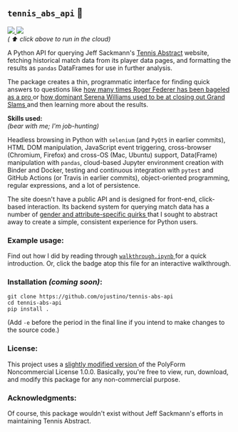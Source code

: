 ## `tennis_abs_api` 🎾
<p>
  <a href="https://mybinder.org/v2/gh/ojustino/tennis-abs-api/main?filepath=walkthrough.ipynb" target="_blank">
    <img src="https://mybinder.org/badge_logo.svg"/>
  </a>
  <!--
  <a href="https://travis-ci.com/github//ojustino/tennis-abs-api/" target="_blank">
    <img src="https://travis-ci.org/ojustino/tennis-abs-api.svg?branch=master"/>
  </a>
-->
  <a href="" target="_blank">
    <img src="https://github.com/ojustino/tennis-abs-api/actions/workflows/run_tests.yml/badge.svg" />
  </a>
  <br />
  <i> ( ⬆️ click above to run in the cloud) </i>
</p>

A Python API for querying Jeff Sackmann's
<a href="http://www.tennisabstract.com/" target="_blank">Tennis Abstract</a>
website, fetching historical match data from its player data pages, and
formatting the results as `pandas` DataFrames for use in further analysis.

The package creates a thin, programmatic interface for finding quick answers to
questions like
<a href="http://www.tennisabstract.com/cgi-bin/player-classic.cgi?p=RogerFederer&f=ACareerqqC2Q9" target="_blank">
    how many times Roger Federer has been bageled as a pro
</a> or
<a href="http://www.tennisabstract.com/cgi-bin/wplayer-classic.cgi?p=SerenaWilliams&f=Acx1995103020150810qqC0E0i1" target="_blank">
    how dominant Serena Williams used to be at closing out Grand Slams
</a> and then learning more about the results.

**Skills used:**
<br>
_(bear with me; I'm job-hunting)_

Headless browsing in Python with `selenium` (and `PyQt5` in earlier commits),
HTML DOM manipulation, JavaScript event triggering, cross-browser (Chromium,
Firefox) and cross-OS (Mac, Ubuntu) support, Data(Frame) manipulation with
`pandas`, cloud-based Jupyter environment creation with Binder and Docker,
testing and continuous integration with `pytest` and GitHub Actions (or Travis
in earlier commits), object-oriented programming, regular expressions, and a lot
of persistence.

The site doesn't have a public API and is designed for front-end, click-based
interaction. Its backend system for querying match data has a number of
<a href="https://github.com/ojustino/tennis-abs-api/blob/master/attributes.md" target="_blank">
    gender and attribute-specific quirks
</a> that I sought to abstract away to create a simple, consistent experience
for Python users.

### Example usage:

Find out how I did by reading through
<a href="https://github.com/ojustino/tennis-abs-api/blob/master/walkthrough.ipynb" target="_blank">
    `walkthrough.ipynb`
</a> for a quick introduction. Or, click the badge atop this file for an
interactive walkthrough.

### Installation ***(coming soon)***:

```
git clone https://github.com/ojustino/tennis-abs-api
cd tennis-abs-api
pip install .
```
(Add `-e` before the period in the final line if you intend to make changes to the source code.)

### License:

This project uses a
<a href="https://github.com/ojustino/tennis-abs-api/blob/master/LICENSE.md" target="_blank">
    slightly modified version
<a/> of the PolyForm Noncommercial License 1.0.0. Basically, you're free to
view, run, download, and modify this package for any non-commercial purpose.

### Acknowledgments:

Of course, this package wouldn't exist without Jeff Sackmann's efforts in
maintaining Tennis Abstract.
